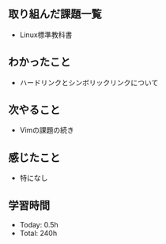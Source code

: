 ## 取り組んだ課題一覧
- Linux標準教科書
## わかったこと
- ハードリンクとシンボリックリンクについて
## 次やること
- Vimの課題の続き
## 感じたこと
- 特になし
## 学習時間
- Today: 0.5h
- Total: 240h